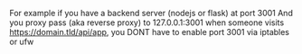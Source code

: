 For example if you have a backend server (nodejs or flask) at port 3001 And you proxy pass (aka reverse proxy) to 127.0.0.1:3001 when someone visits https://domain.tld/api/app, you DONT have to enable port 3001 via iptables or ufw